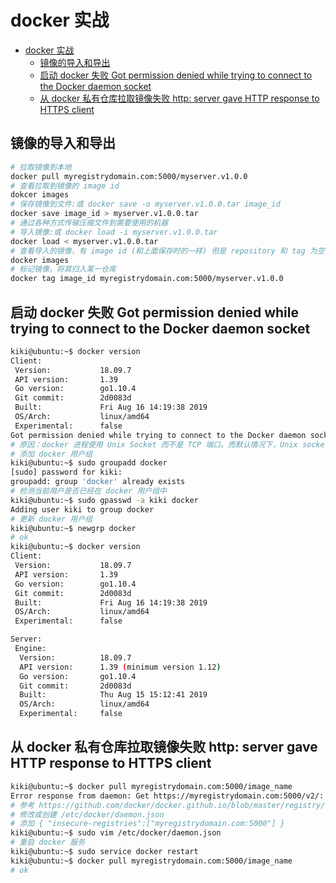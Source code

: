 # docker 实战

- [docker 实战](#docker-实战)
  - [镜像的导入和导出](#镜像的导入和导出)
  - [启动 docker 失败 Got permission denied while trying to connect to the Docker daemon socket](#启动-docker-失败-got-permission-denied-while-trying-to-connect-to-the-docker-daemon-socket)
  - [从 docker 私有仓库拉取镜像失败 http: server gave HTTP response to HTTPS client](#从-docker-私有仓库拉取镜像失败-http-server-gave-http-response-to-https-client)

## 镜像的导入和导出

```sh
# 拉取镜像到本地
docker pull myregistrydomain.com:5000/myserver.v1.0.0
# 查看拉取到镜像的 image id
dokcer images
# 保存镜像到文件:或 docker save -o myserver.v1.0.0.tar image_id
docker save image_id > myserver.v1.0.0.tar
# 通过各种方式传输压缩文件到需要使用的机器
# 导入镜像:或 docker load -i myserver.v1.0.0.tar
docker load < myserver.v1.0.0.tar
# 查看导入的镜像，有 image id (和上面保存时的一样) 但是 repository 和 tag 为空
docker images
# 标记镜像，将其归入某一仓库
docker tag image_id myregistrydomain.com:5000/myserver.v1.0.0
```

## 启动 docker 失败 Got permission denied while trying to connect to the Docker daemon socket

```sh
kiki@ubuntu:~$ docker version
Client:
 Version:           18.09.7
 API version:       1.39
 Go version:        go1.10.4
 Git commit:        2d0083d
 Built:             Fri Aug 16 14:19:38 2019
 OS/Arch:           linux/amd64
 Experimental:      false
Got permission denied while trying to connect to the Docker daemon socket at unix:///var/run/docker.sock: Get http://%2Fvar%2Frun%2Fdocker.sock/v1.39/version: dial unix /var/run/docker.sock: connect: permission denied
# 原因：docker 进程使用 Unix Socket 而不是 TCP 端口。而默认情况下，Unix socket 属于 root 用户，因此需要 root 权限才能访问
# 添加 docker 用户组
kiki@ubuntu:~$ sudo groupadd docker
[sudo] password for kiki:
groupadd: group 'docker' already exists
# 检测当前用户是否已经在 docker 用户组中
kiki@ubuntu:~$ sudo gpasswd -a kiki docker
Adding user kiki to group docker
# 更新 docker 用户组
kiki@ubuntu:~$ newgrp docker
# ok
kiki@ubuntu:~$ docker version
Client:
 Version:           18.09.7
 API version:       1.39
 Go version:        go1.10.4
 Git commit:        2d0083d
 Built:             Fri Aug 16 14:19:38 2019
 OS/Arch:           linux/amd64
 Experimental:      false

Server:
 Engine:
  Version:          18.09.7
  API version:      1.39 (minimum version 1.12)
  Go version:       go1.10.4
  Git commit:       2d0083d
  Built:            Thu Aug 15 15:12:41 2019
  OS/Arch:          linux/amd64
  Experimental:     false
```

## 从 docker 私有仓库拉取镜像失败 http: server gave HTTP response to HTTPS client

```sh
kiki@ubuntu:~$ docker pull myregistrydomain.com:5000/image_name
Error response from daemon: Get https://myregistrydomain.com:5000/v2/: http: server gave HTTP response to HTTPS client
# 参考 https://github.com/docker/docker.github.io/blob/master/registry/insecure.md 设置 http 连接
# 修改或创建 /etc/docker/daemon.json
# 添加 { "insecure-registries":["myregistrydomain.com:5000"] }
kiki@ubuntu:~$ sudo vim /etc/docker/daemon.json
# 重启 docker 服务
kiki@ubuntu:~$ sudo service docker restart
kiki@ubuntu:~$ docker pull myregistrydomain.com:5000/image_name
# ok
```
